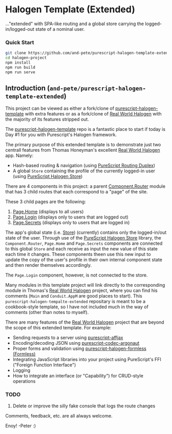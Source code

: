 # Halogen Template (Extended)

..."extended" with SPA-like routing and a global store carrying the logged-in/logged-out state of a nominal user.

### Quick Start
```sh
git clone https://github.com/and-pete/purescript-halogen-template-extended.git halogen-project
cd halogen-project
npm install
npm run build
npm run serve
```

## Introduction (`and-pete/purescript-halogen-template-extended`)

This project can be viewed as either a fork/clone of [purescript-halogen-template](https://github.com/purescript-halogen/purescript-halogen-template) with extra features or as a fork/clone of [Real World Halogen](https://github.com/thomashoneyman/purescript-halogen-realworld) with the majority of its features stripped out.

The [purescript-halogen-template](https://github.com/purescript-halogen/purescript-halogen-template) repo is a fantastic place to start if today is Day #1 for you with Purescript's Halogen framework.

The primary purpose of this extended template is to demonstrate just two centrall features from Thomas Honeyman's excellent [Real World Halogen](https://github.com/thomashoneyman/purescript-halogen-realworld) app. Namely:
  - Hash-based routing & navigation (using [PureScript Routing Duplex](https://github.com/natefaubion/purescript-routing-duplex))
  - A global `Store` containing the profile of the currently logged-in user (using [PureScript Halogen Store](https://github.com/thomashoneyman/purescript-halogen-store))

There are 4 components in this project: a parent [Component.Router](https://github.com/and-pete/purescript-halogen-template-extended/blob/main/src/Component/Router.purs) module that has 3 child routes that each correspond to a "page" of the site.

These 3 child pages are the following:
  1) [Page.Home](https://github.com/and-pete/purescript-halogen-template-extended/blob/main/src/Page/Home.purs) (displays to all users)
  2) [Page.Login](https://github.com/and-pete/purescript-halogen-template-extended/blob/main/src/Page/Login.purs) (displays only to users that are logged out)
  3) [Page.Secrets](https://github.com/and-pete/purescript-halogen-template-extended/blob/main/src/Page/Secrets.purs) (displays only to users that are logged in)

The app's global state (i.e. [Store](https://github.com/and-pete/purescript-halogen-template-extended/blob/main/src/Store.purs)) (currently) contains only the logged-in/out state of the user. Through use of the [PureScript Halogen Store](https://github.com/thomashoneyman/purescript-halogen-store) library, the `Component.Router`, `Page.Home` and `Page.Secrets` components are connected to this global `Store` and each receive as input the new value of this state each time it changes. These components theen use this new input to update the copy of the user's profile in their own internal component state and then render themselves accordingly.

The `Page.Login` component, however, is not connected to the store.

Many modules in this template project will link directly to the corresponding module in Thomas's [Real World Halogen](https://github.com/thomashoneyman/purescript-halogen-realworld) project, where you can find his comments (`Main` and `Conduit.AppM` are good places to start). This `purescript-halogen-tempalte-extended` repositary is meant to be a cookbook-style template, so I have not included much in the way of comments (other than notes to myself).

There are many features of the [Real World Halogen](https://github.com/thomashoneyman/purescript-halogen-realworld) project that are beyond the scope of this extended template. For example:
  - Sending requests to a server using [purescript-affjax](https://pursuit.purescript.org/packages/purescript-affjax)
  - Encoding/decoding JSON using [purescript-codec-argonaut](https://pursuit.purescript.org/packages/purescript-codec-argonaut)
  - Proper forms and validation using [purescript-halogen-formless (Formless)](https://pursuit.purescript.org/packages/purescript-halogen-formless)
  - Integrating JavaScript libraries into your project using PureScript's FFI ("Foreign Function Interface")
  - Logging
  - How to integrate an interface (or "Capability") for CRUD-style operations

### TODO

  1)  Delete or improve the silly fake console that logs the route changes

Comments, feedback, etc. are all always welcome.

Enoy! -Peter :)

<!-- Modifications copyright (C) 2021 Peter Andersen -->